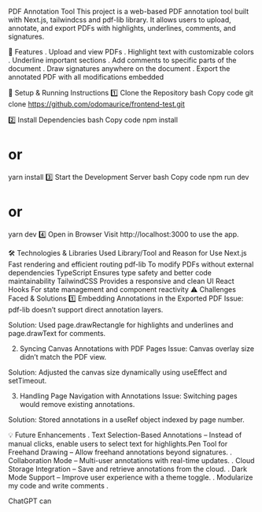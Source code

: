 PDF Annotation Tool
This project is a web-based PDF annotation tool built with Next.js, tailwindcss and pdf-lib library. It allows users to upload, annotate, and export PDFs with highlights, underlines, comments, and signatures.

🚀 Features
. Upload and view PDFs
. Highlight text with customizable colors
. Underline important sections
. Add comments to specific parts of the document
. Draw signatures anywhere on the document
. Export the annotated PDF with all modifications embedded

📌 Setup & Running Instructions
1️⃣ Clone the Repository
bash
Copy code
git clone https://github.com/odomaurice/frontend-test.git

2️⃣ Install Dependencies
bash
Copy code
npm install
# or
yarn install
3️⃣ Start the Development Server
bash
Copy code
npm run dev
# or
yarn dev
4️⃣ Open in Browser
Visit http://localhost:3000 to use the app.

🛠️ Technologies & Libraries Used
Library/Tool and	Reason for Use
Next.js 	Fast rendering and efficient routing
pdf-lib	To modify PDFs without external dependencies
TypeScript	Ensures type safety and better code maintainability
TailwindCSS	Provides a responsive and clean UI
React Hooks	For state management and component reactivity
⚠️ Challenges Faced & Solutions
1️⃣ Embedding Annotations in the Exported PDF
Issue: pdf-lib doesn’t support direct annotation layers.

Solution: Used page.drawRectangle for highlights and underlines and page.drawText for comments.

2. Syncing Canvas Annotations with PDF Pages
Issue: Canvas overlay size didn’t match the PDF view.

Solution: Adjusted the canvas size dynamically using useEffect and setTimeout.

3. Handling Page Navigation with Annotations
Issue: Switching pages would remove existing annotations.

Solution: Stored annotations in a useRef object indexed by page number.

💡 Future Enhancements
. Text Selection-Based Annotations – Instead of manual clicks, enable users to select text for highlights.Pen Tool for Freehand Drawing – Allow freehand annotations beyond signatures.
. Collaboration Mode – Multi-user annotations with real-time updates.
. Cloud Storage Integration – Save and retrieve annotations from the cloud.
. Dark Mode Support – Improve user experience with a theme toggle.
. Modularize my code and write comments 
. 














ChatGPT can 
